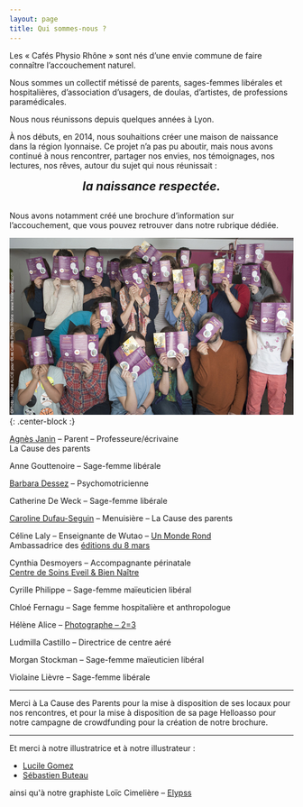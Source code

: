 ```yaml
---
layout: page
title: Qui sommes-nous ?
---
```



Les « Cafés Physio Rhône » sont nés d’une envie commune de faire connaître l’accouchement naturel.

Nous sommes un collectif métissé de parents, sages-femmes libérales et hospitalières, d’association d’usagers, de doulas, d’artistes, de professions paramédicales.

Nous nous réunissons depuis quelques années à Lyon.

<p>À nos débuts, en 2014, nous souhaitions créer une maison de naissance dans la région lyonnaise. Ce projet n’a pas pu aboutir, mais nous avons continué à nous rencontrer, partager nos envies, nos témoignages, nos lectures, nos rêves, autour du sujet qui nous réunissait : <strong style="font-style: italic; display:block; font-size: 1.5em; text-align: center; padding: .8em">la naissance respectée.</strong></p>

Nous avons notamment créé une brochure d’information sur l’accouchement, que vous pouvez retrouver dans notre rubrique dédiée.

![Photo de groupe](/img/photo-de-groupe.jpg){: .center-block :}


[Agnès Janin](http://agnesjanin.wixsite.com/agnesjanin) – Parent – Professeure/écrivaine  
La Cause des parents

Anne Gouttenoire – Sage-femme libérale

[Barbara Dessez](https://www.psychomotricite-lyon-ouest.fr/) – Psychomotricienne

Catherine De Weck – Sage-femme libérale

[Caroline Dufau-Seguin](https://www.cleabois.fr/) – Menuisière – La Cause des parents  

Céline Laly – Enseignante de Wutao – [Un Monde Rond](http://unmonderond.com)  
Ambassadrice des [éditions du 8 mars](https://www.editions-8mars.com/) 

Cynthia Desmoyers – Accompagnante périnatale  
[Centre de Soins Eveil & Bien Naître](https://soineveilbiennaitre.com/) 

Cyrille Philippe – Sage-femme maïeuticien libéral

Chloé Fernagu – Sage femme hospitalière et anthropologue

Hélène Alice – [Photographe – 2=3](http://helenealice.com/)

Ludmilla Castillo – Directrice de centre aéré

Morgan Stockman – Sage-femme maïeuticien libéral

Violaine Lièvre – Sage-femme libérale

-------

Merci à La Cause des Parents pour la mise à disposition de ses locaux pour nos rencontres, et pour la mise à disposition de sa page Helloasso pour notre campagne de crowdfunding pour la création de notre brochure.

-------

Et merci à notre illustratrice et à notre illustrateur :

- [Lucile Gomez](http://www.lucilegomez.fr/blog/)
- [Sébastien Buteau](http://paternage.canalblog.com)

ainsi qu'à notre graphiste Loïc Cimelière – [Elypss](www.elypss.fr)

